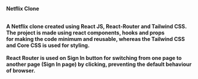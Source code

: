 <b> Netflix Clone <b> <br><br>

A Netflix clone created using React JS, React-Router and Tailwind CSS. The project is made using react components, hooks and props<br>
for making the code minimum and reusable, whereas  the Tailwind CSS and Core CSS is used for styling. <br><br>
React Router is used on Sign In button for switching from one page to another page (Sign In page) by clicking, preventing the default behaviour of browser.
